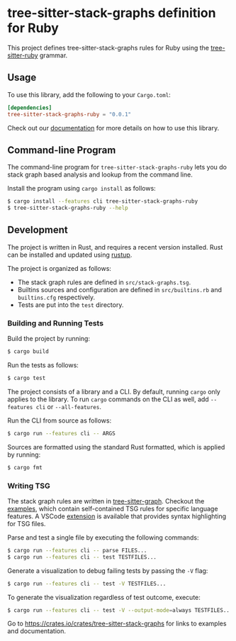 # tree-sitter-stack-graphs definition for Ruby

This project defines tree-sitter-stack-graphs rules for Ruby using the [tree-sitter-ruby][] grammar.

[tree-sitter-ruby]: https://crates.io/crates/tree-sitter-ruby

## Usage

To use this library, add the following to your `Cargo.toml`:

``` toml
[dependencies]
tree-sitter-stack-graphs-ruby = "0.0.1"
```

Check out our [documentation](https://docs.rs/tree-sitter-stack-graphs-ruby/*/) for more details on how to use this library.

## Command-line Program

The command-line program for `tree-sitter-stack-graphs-ruby` lets you do stack graph based analysis and lookup from the command line.

Install the program using `cargo install` as follows:

``` sh
$ cargo install --features cli tree-sitter-stack-graphs-ruby
$ tree-sitter-stack-graphs-ruby --help
```

## Development

The project is written in Rust, and requires a recent version installed.  Rust can be installed and updated using [rustup][].

[rustup]: https://rustup.rs/

The project is organized as follows:

- The stack graph rules are defined in `src/stack-graphs.tsg`.
- Builtins sources and configuration are defined in `src/builtins.rb` and `builtins.cfg` respectively.
- Tests are put into the `test` directory.

### Building and Running Tests

Build the project by running:

``` sh
$ cargo build
```

Run the tests as follows:

``` sh
$ cargo test
```

The project consists of a library and a CLI. By default, running `cargo` only applies to the library. To run `cargo` commands on the CLI as well, add `--features cli` or `--all-features`.

Run the CLI from source as follows:

``` sh
$ cargo run --features cli -- ARGS
```

Sources are formatted using the standard Rust formatted, which is applied by running:

``` sh
$ cargo fmt
```

### Writing TSG

The stack graph rules are written in [tree-sitter-graph][]. Checkout the [examples][],
which contain self-contained TSG rules for specific language features. A VSCode
[extension][] is available that provides syntax highlighting for TSG files.

[tree-sitter-graph]: https://github.com/tree-sitter/tree-sitter-graph
[examples]: https://github.com/github/stack-graphs/blob/main/tree-sitter-stack-graphs/examples/
[extension]: https://marketplace.visualstudio.com/items?itemName=tree-sitter.tree-sitter-graph

Parse and test a single file by executing the following commands:

``` sh
$ cargo run --features cli -- parse FILES...
$ cargo run --features cli -- test TESTFILES...
```

Generate a visualization to debug failing tests by passing the `-V` flag:

``` sh
$ cargo run --features cli -- test -V TESTFILES...
```

To generate the visualization regardless of test outcome, execute:

``` sh
$ cargo run --features cli -- test -V --output-mode=always TESTFILES...
```

Go to https://crates.io/crates/tree-sitter-stack-graphs for links to examples and documentation.
